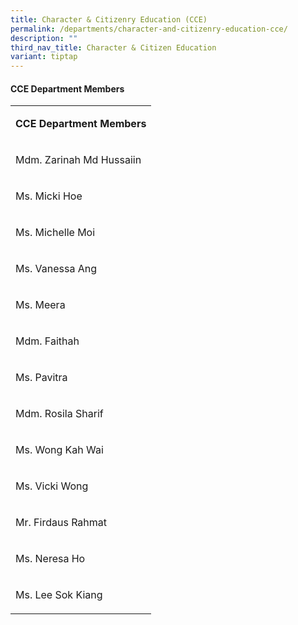 ```yaml
---
title: Character & Citizenry Education (CCE)
permalink: /departments/character-and-citizenry-education-cce/
description: ""
third_nav_title: Character & Citizen Education
variant: tiptap
---
```

<h4><strong>CCE Department Members</strong></h4>
<table style="minWidth: 25px">
<colgroup>
<col>
</colgroup>
<tbody>
<tr>
<td rowspan="1" colspan="1">
<p><strong>CCE Department Members</strong>
</p>
</td>
</tr>
<tr>
<td rowspan="1" colspan="1">
<p>Mdm. Zarinah Md Hussaiin</p>
</td>
</tr>
<tr>
<td rowspan="1" colspan="1">
<p>Ms. Micki Hoe</p>
</td>
</tr>
<tr>
<td rowspan="1" colspan="1">
<p>Ms. Michelle Moi</p>
</td>
</tr>
<tr>
<td rowspan="1" colspan="1">
<p>Ms. Vanessa Ang</p>
</td>
</tr>
<tr>
<td rowspan="1" colspan="1">
<p>Ms. Meera</p>
</td>
</tr>
<tr>
<td rowspan="1" colspan="1">
<p>Mdm. Faithah</p>
</td>
</tr>
<tr>
<td rowspan="1" colspan="1">
<p>Ms. Pavitra</p>
</td>
</tr>
<tr>
<td rowspan="1" colspan="1">
<p>Mdm. Rosila Sharif</p>
</td>
</tr>
<tr>
<td rowspan="1" colspan="1">
<p>Ms. Wong Kah Wai</p>
</td>
</tr>
<tr>
<td rowspan="1" colspan="1">
<p>Ms. Vicki Wong</p>
</td>
</tr>
<tr>
<td rowspan="1" colspan="1">
<p>Mr. Firdaus Rahmat</p>
</td>
</tr>
<tr>
<td rowspan="1" colspan="1">
<p>Ms. Neresa Ho</p>
</td>
</tr>
<tr>
<td rowspan="1" colspan="1">
<p>Ms. Lee Sok Kiang</p>
</td>
</tr>
</tbody>
</table>
<p></p>